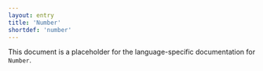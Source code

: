```yaml
---
layout: entry
title: 'Number'
shortdef: 'number'
---
```


This document is a placeholder for the language-specific documentation
for `Number`.

